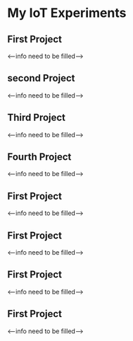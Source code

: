 # My IoT Experiments

## First Project


<--info need to be filled-->

## second Project


<--info need to be filled-->
## Third Project


<--info need to be filled-->
## Fourth Project


<--info need to be filled-->
## First Project


<--info need to be filled-->
## First Project


<--info need to be filled-->
## First Project


<--info need to be filled-->
## First Project


<--info need to be filled-->
